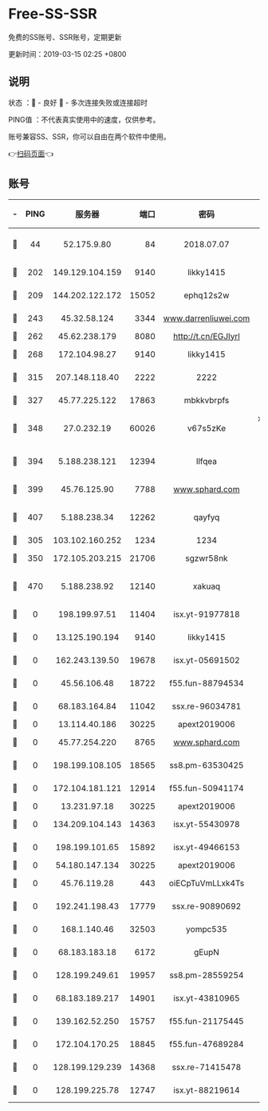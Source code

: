 # Free-SS-SSR

免费的SS账号、SSR账号，定期更新

更新时间：2019-03-15 02:25 +0800

## 说明

状态     ：🙂 - 良好 🙁 - 多次连接失败或连接超时

PING值   ：不代表真实使用中的速度，仅供参考。

账号兼容SS、SSR，你可以自由在两个软件中使用。

👉[扫码页面](https://liesauer.github.io/Free-SS-SSR/)👈

## 账号

|-|PING|服务器|端口|密码|加密方式|区域|
|:----:|:----:|:-----:|-----:|:----:|:----:|:----:|
|🙂|44|52.175.9.80|84|2018.07.07|chacha20-ietf-poly1305|HK|
|🙂|202|149.129.104.159|9140|likky1415|aes-256-cfb|HK|
|🙂|209|144.202.122.172|15052|ephq12s2w|aes-256-cfb|US|
|🙂|243|45.32.58.124|3344|www.darrenliuwei.com|aes-256-cfb|JP|
|🙂|262|45.62.238.179|8080|http://t.cn/EGJIyrl|rc4-md5|CA|
|🙂|268|172.104.98.27|9140|likky1415|aes-256-cfb|JP|
|🙂|315|207.148.118.40|2222|2222|aes-256-cfb|SG|
|🙂|327|45.77.225.122|17863|mbkkvbrpfs|aes-256-cfb|GB|
|🙂|348|27.0.232.19|60026|v67s5zKe|xchacha20-ietf-poly1305|HK|
|🙂|394|5.188.238.121|12394|llfqea|chacha20-ietf-poly1305|BR|
|🙂|399|45.76.125.90|7788|www.sphard.com|aes-256-cfb|AU|
|🙂|407|5.188.238.34|12262|qayfyq|chacha20-ietf-poly1305|BR|
|🙂|305|103.102.160.252|1234|1234|rc4-md5|JP|
|🙂|350|172.105.203.215|21706|sgzwr58nk|aes-256-cfb|JP|
|🙂|470|5.188.238.92|12140|xakuaq|chacha20-ietf-poly1305|BR|
|🙁|0|198.199.97.51|11404|isx.yt-91977818|aes-256-cfb|US|
|🙁|0|13.125.190.194|9140|likky1415|aes-256-cfb|KR|
|🙁|0|162.243.139.50|19678|isx.yt-05691502|aes-256-cfb|US|
|🙁|0|45.56.106.48|18722|f55.fun-88794534|aes-256-cfb|US|
|🙁|0|68.183.164.84|11042|ssx.re-96034781|aes-256-cfb|US|
|🙁|0|13.114.40.186|30225|apext2019006|chacha20|JP|
|🙁|0|45.77.254.220|8765|www.sphard.com|aes-256-cfb|SG|
|🙁|0|198.199.108.105|18565|ss8.pm-63530425|aes-256-cfb|US|
|🙁|0|172.104.181.121|12914|f55.fun-50941174|aes-256-cfb|SG|
|🙁|0|13.231.97.18|30225|apext2019006|chacha20|JP|
|🙁|0|134.209.104.143|14363|isx.yt-55430978|aes-256-cfb|SG|
|🙁|0|198.199.101.65|15892|isx.yt-49466153|aes-256-cfb|US|
|🙁|0|54.180.147.134|30225|apext2019006|chacha20|KR|
|🙁|0|45.76.119.28|443|oiECpTuVmLLxk4Ts|aes-256-cfb|AU|
|🙁|0|192.241.198.43|17779|ssx.re-90890692|aes-256-cfb|US|
|🙁|0|168.1.140.46|32503|yompc535|aes-256-cfb|AU|
|🙁|0|68.183.183.18|6172|gEupN|aes-256-cfb|SG|
|🙁|0|128.199.249.61|19957|ss8.pm-28559254|aes-256-cfb|SG|
|🙁|0|68.183.189.217|14901|isx.yt-43810965|aes-256-cfb|SG|
|🙁|0|139.162.52.250|15757|f55.fun-21175445|aes-256-cfb|SG|
|🙁|0|172.104.170.25|18845|f55.fun-47689284|aes-256-cfb|SG|
|🙁|0|128.199.129.239|14368|ssx.re-71415478|aes-256-cfb|SG|
|🙁|0|128.199.225.78|12747|isx.yt-88219614|aes-256-cfb|SG|
